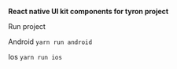 **React native UI kit components for tyron project**

Run project 

Android
`yarn run android`

Ios 
`yarn run ios`
